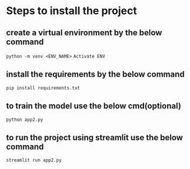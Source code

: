 # Steps to install the project
 
## create a virtual environment by the below command
`python -m venv <ENV_NAME>`
`Activate ENV`
 
## install the requirements by the below command
`pip install requirements.txt`
 
## to train the model use the below cmd(optional)
`python app2.py`
 
## to run the project using streamlit use the below command
`streamlit run app2.py` 

